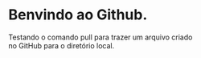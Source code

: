 # Benvindo ao Github.
Testando o comando pull para trazer um arquivo criado
<br>no GitHub para o diretório local.


